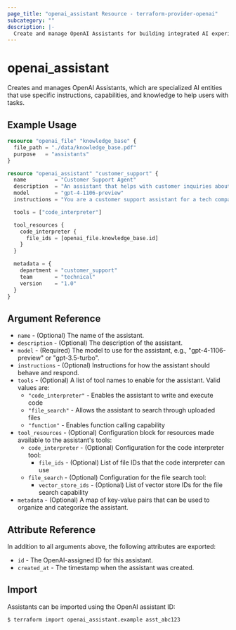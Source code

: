 ```yaml
---
page_title: "openai_assistant Resource - terraform-provider-openai"
subcategory: ""
description: |-
  Create and manage OpenAI Assistants for building integrated AI experiences.
---
```


# openai_assistant

Creates and manages OpenAI Assistants, which are specialized AI entities that use specific instructions, capabilities, and knowledge to help users with tasks.

## Example Usage

```terraform
resource "openai_file" "knowledge_base" {
  file_path = "./data/knowledge_base.pdf"
  purpose   = "assistants"
}

resource "openai_assistant" "customer_support" {
  name         = "Customer Support Agent"
  description  = "An assistant that helps with customer inquiries about our products"
  model        = "gpt-4-1106-preview"
  instructions = "You are a customer support assistant for a tech company. Answer questions helpfully and accurately based on the provided knowledge base."

  tools = ["code_interpreter"]

  tool_resources {
    code_interpreter {
      file_ids = [openai_file.knowledge_base.id]
    }
  }

  metadata = {
    department = "customer_support"
    team       = "technical"
    version    = "1.0"
  }
}
```

## Argument Reference

- `name` - (Optional) The name of the assistant.
- `description` - (Optional) The description of the assistant.
- `model` - (Required) The model to use for the assistant, e.g., "gpt-4-1106-preview" or "gpt-3.5-turbo".
- `instructions` - (Optional) Instructions for how the assistant should behave and respond.
- `tools` - (Optional) A list of tool names to enable for the assistant. Valid values are:
  - `"code_interpreter"` - Enables the assistant to write and execute code
  - `"file_search"` - Allows the assistant to search through uploaded files
  - `"function"` - Enables function calling capability
- `tool_resources` - (Optional) Configuration block for resources made available to the assistant's tools:
  - `code_interpreter` - (Optional) Configuration for the code interpreter tool:
    - `file_ids` - (Optional) List of file IDs that the code interpreter can use
  - `file_search` - (Optional) Configuration for the file search tool:
    - `vector_store_ids` - (Optional) List of vector store IDs for the file search capability
- `metadata` - (Optional) A map of key-value pairs that can be used to organize and categorize the assistant.

## Attribute Reference

In addition to all arguments above, the following attributes are exported:

- `id` - The OpenAI-assigned ID for this assistant.
- `created_at` - The timestamp when the assistant was created.

## Import

Assistants can be imported using the OpenAI assistant ID:

```shell
$ terraform import openai_assistant.example asst_abc123
```
